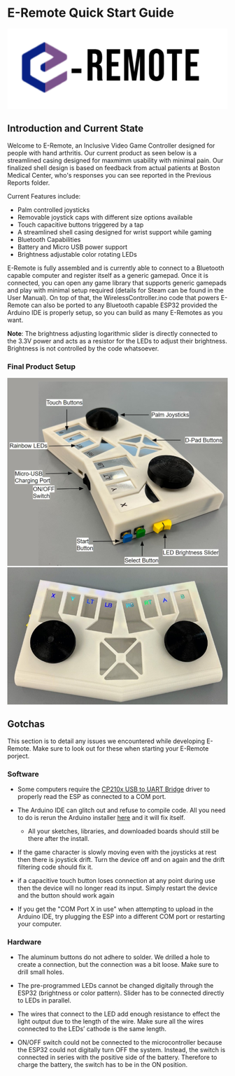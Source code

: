 # E-Remote Quick Start Guide

<img src="/Pictures/E-RemoteLogo.jpg">

## Introduction and Current State

Welcome to E-Remote, an Inclusive Video Game Controller designed for people with hand arthritis. Our current product as seen below is a streamlined casing designed for maxmimm usability with minimal pain. Our finalized shell design is based on feedback from actual patients at Boston Medical Center, who's responses you can see reported in the Previous Reports folder.


Current Features include:
* Palm controlled joysticks
* Removable joystick caps with different size options available
* Touch capacitive buttons triggered by a tap
* A streamlined shell casing designed for wrist support while gaming
* Bluetooth Capabilities
* Battery and Micro USB power support
* Brightness adjustable color rotating LEDs


E-Remote is fully assembled and is currently able to connect to a Bluetooth capable computer and register itself as a generic gamepad. Once it is connected, you can open any game library that supports generic gamepads and play with minimal setup required (details for Steam can be found in the User Manual). 
On top of that, the WirelessController.ino code that powers E-Remote can also be ported to any Bluetooth capable ESP32 provided the Arduino IDE is properly setup, so you can build as many E-Remotes as you want.  

**Note**: The brightness adjusting logarithmic slider is directly connected to the 3.3V power and acts as a resistor for the LEDs to adjust their brightness. Brightness is not controlled by the code whatsoever.

### Final Product Setup

<img src="/Pictures/FInalProductView.jpg">

<img src="/Pictures/TopDownView.jpg">

## Gotchas

This section is to detail any issues we encountered while developing E-Remote. Make sure to look out for these when starting your E-Remote porject.

### Software

* Some computers require the [CP210x USB to UART Bridge](https://www.silabs.com/developers/usb-to-uart-bridge-vcp-drivers?tab=downloads) driver to properly read the ESP as connected to a COM port.

* The Arduino IDE can glitch out and refuse to compile code. All you need to do is rerun the Arduino installer [here](https://www.arduino.cc/en/software) and it will fix itself.
	* All your sketches, libraries, and downloaded boards should still be there after the install.

* If the game character is slowly moving even with the joysticks at rest then there is joystick drift. Turn the device off and on again and the drift filtering code should fix it.

* if a capacitive touch button loses connection at any point during use then the device will no longer read its input. Simply restart the device and the button should work again

* If you get the "COM Port X in use" when attempting to upload in the Arduino IDE, try plugging the ESP into a different COM port or restarting your computer.

### Hardware

* The aluminum buttons do not adhere to solder. We drilled a hole to create a connection, but the connection was a bit loose. Make sure to drill small holes.

* The pre-programmed LEDs cannot be changed digitally through the ESP32 (brightness or color pattern). Slider has to be connected directly to LEDs in parallel.

* The wires that connect to the LED add enough resistance to effect the light output due to the length of the wire. Make sure all the wires connected to the LEDs’ cathode is the same length.

* ON/OFF switch could not be connected to the microcontroller because the ESP32 could not digitally turn OFF the system. Instead, the switch is connected in series with the positive side of the battery. Therefore to charge the battery, the switch has to be in the ON position.

